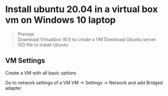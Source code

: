 # Install ubuntu 20.04 in a virtual box vm on Windows 10 laptop
> Prereqs  
> Download Virtualbox (6.1) to create a VM
> Download Ubuntu server ISO file to install Ubuntu

## VM Settings
Create a VM with all basic options

Go to network settings of a VM
VM -> Settings -> Network and add Bridged adapter

